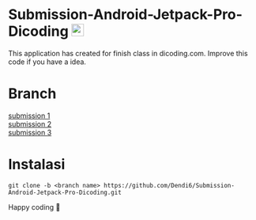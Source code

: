 # Submission-Android-Jetpack-Pro-Dicoding <img src="https://media.giphy.com/media/hvRJCLFzcasrR4ia7z/giphy.gif" width="25px">
This application has created for finish class in dicoding.com. Improve this code if you have a idea.

# Branch
[submission 1](https://github.com/Dendi6/Submission-Android-Jetpack-Pro-Dicoding/tree/submission1)<br>
[submission 2](https://github.com/Dendi6/Submission-Android-Jetpack-Pro-Dicoding/tree/submission2)<br>
[submission 3](https://github.com/Dendi6/Submission-Android-Jetpack-Pro-Dicoding/tree/submission2)

# Instalasi
`git clone -b <branch name> https://github.com/Dendi6/Submission-Android-Jetpack-Pro-Dicoding.git`

Happy coding 🙂

